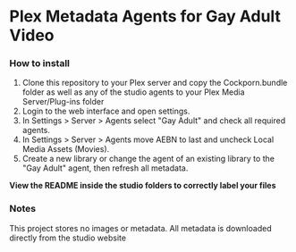 <h1>Plex Metadata Agents for Gay Adult Video</h1>

<h3>How to install</h3>
<ol>
	<li>Clone this repository to your Plex server and copy the Cockporn.bundle folder as well as any of the studio agents to your Plex Media Server/Plug-ins folder</li>
	<li>Login to the web interface and open settings.</li>
	<li>In Settings > Server > Agents select "Gay Adult" and check all required agents.</li>
	<li>In Settings > Server > Agents move AEBN to last and uncheck Local Media Assets (Movies).</li>
	<li>Create a new library or change the agent of an existing library to the "Gay Adult" agent, then refresh all metadata.</li>
</ol>

<p><b>View the README inside the studio folders to correctly label your files</b></p>


<h3>Notes</h3>
<p>This project stores no images or metadata. All metadata is downloaded directly from the studio website</p>
